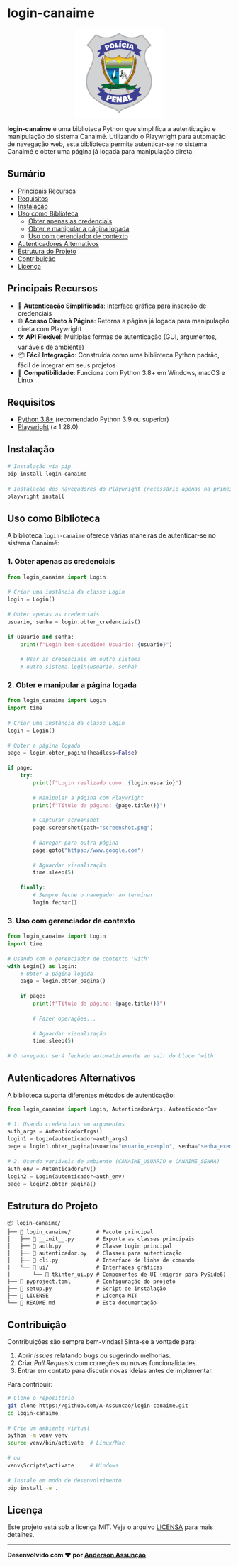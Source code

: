 # login-canaime

<p align="center">
  <img src="https://github.com/A-Assuncao/login-canaime_project/blob/main/login_canaime/images/brasao.png" alt="Login Canaime Logo" width="200"/>
</p>

**login-canaime** é uma biblioteca Python que simplifica a autenticação e manipulação do sistema Canaimé. Utilizando o Playwright para automação de navegação web, esta biblioteca permite autenticar-se no sistema Canaimé e obter uma página já logada para manipulação direta.

## Sumário

- [Principais Recursos](#principais-recursos)
- [Requisitos](#requisitos)
- [Instalação](#instalação)
- [Uso como Biblioteca](#uso-como-biblioteca)
  - [Obter apenas as credenciais](#1-obter-apenas-as-credenciais)
  - [Obter e manipular a página logada](#2-obter-e-manipular-a-página-logada)
  - [Uso com gerenciador de contexto](#3-uso-com-gerenciador-de-contexto)
- [Autenticadores Alternativos](#autenticadores-alternativos)
- [Estrutura do Projeto](#estrutura-do-projeto)
- [Contribuição](#contribuição)
- [Licença](#licença)

## Principais Recursos

- 🔑 **Autenticação Simplificada**: Interface gráfica para inserção de credenciais
- 🌐 **Acesso Direto à Página**: Retorna a página já logada para manipulação direta com Playwright
- 🛠️ **API Flexível**: Múltiplas formas de autenticação (GUI, argumentos, variáveis de ambiente)
- 📦 **Fácil Integração**: Construída como uma biblioteca Python padrão, fácil de integrar em seus projetos
- 🔄 **Compatibilidade**: Funciona com Python 3.8+ em Windows, macOS e Linux

## Requisitos

- [Python 3.8+](https://www.python.org/) (recomendado Python 3.9 ou superior)
- [Playwright](https://pypi.org/project/playwright/) (≥ 1.28.0)

## Instalação

```bash
# Instalação via pip
pip install login-canaime

# Instalação dos navegadores do Playwright (necessário apenas na primeira vez)
playwright install
```

## Uso como Biblioteca

A biblioteca `login-canaime` oferece várias maneiras de autenticar-se no sistema Canaimé:

### 1. Obter apenas as credenciais

```python
from login_canaime import Login

# Criar uma instância da classe Login
login = Login()

# Obter apenas as credenciais
usuario, senha = login.obter_credenciais()

if usuario and senha:
    print(f"Login bem-sucedido! Usuário: {usuario}")
    
    # Usar as credenciais em outro sistema
    # outro_sistema.login(usuario, senha)
```

### 2. Obter e manipular a página logada

```python
from login_canaime import Login
import time

# Criar uma instância da classe Login
login = Login()

# Obter a página logada
page = login.obter_pagina(headless=False)

if page:
    try:
        print(f"Login realizado como: {login.usuario}")
        
        # Manipular a página com Playwright
        print(f"Título da página: {page.title()}")
        
        # Capturar screenshot
        page.screenshot(path="screenshot.png")
        
        # Navegar para outra página
        page.goto("https://www.google.com")
        
        # Aguardar visualização
        time.sleep(5)
        
    finally:
        # Sempre feche o navegador ao terminar
        login.fechar()
```

### 3. Uso com gerenciador de contexto

```python
from login_canaime import Login
import time

# Usando com o gerenciador de contexto 'with'
with Login() as login:
    # Obter a página logada
    page = login.obter_pagina()
    
    if page:
        print(f"Título da página: {page.title()}")
        
        # Fazer operações...
        
        # Aguardar visualização
        time.sleep(5)
    
# O navegador será fechado automaticamente ao sair do bloco 'with'
```

## Autenticadores Alternativos

A biblioteca suporta diferentes métodos de autenticação:

```python
from login_canaime import Login, AutenticadorArgs, AutenticadorEnv

# 1. Usando credenciais em argumentos
auth_args = AutenticadorArgs()
login1 = Login(autenticador=auth_args)
page = login1.obter_pagina(usuario="usuario_exemplo", senha="senha_exemplo")

# 2. Usando variáveis de ambiente (CANAIME_USUARIO e CANAIME_SENHA)
auth_env = AutenticadorEnv()
login2 = Login(autenticador=auth_env)
page = login2.obter_pagina()
```

## Estrutura do Projeto

```
📦 login-canaime/
├── 📂 login_canaime/        # Pacote principal
│   ├── 📄 __init__.py       # Exporta as classes principais
│   ├── 📄 auth.py           # Classe Login principal 
│   ├── 📄 autenticador.py   # Classes para autenticação
│   ├── 📄 cli.py            # Interface de linha de comando
│   └── 📂 ui/               # Interfaces gráficas
│       └── 📄 tkinter_ui.py # Componentes de UI (migrar para PySide6)
├── 📄 pyproject.toml        # Configuração do projeto
├── 📄 setup.py              # Script de instalação
├── 📄 LICENSE               # Licença MIT
└── 📄 README.md             # Esta documentação
```

## Contribuição

Contribuições são sempre bem-vindas! Sinta-se à vontade para:

1. Abrir _Issues_ relatando bugs ou sugerindo melhorias.
2. Criar _Pull Requests_ com correções ou novas funcionalidades.
3. Entrar em contato para discutir novas ideias antes de implementar.

Para contribuir:

```bash
# Clone o repositório
git clone https://github.com/A-Assuncao/login-canaime.git
cd login-canaime

# Crie um ambiente virtual
python -m venv venv
source venv/bin/activate  # Linux/Mac

# ou
venv\Scripts\activate     # Windows

# Instale em modo de desenvolvimento
pip install -e .
```

## Licença

Este projeto está sob a licença MIT. Veja o arquivo [LICENSA](LICENSE.md) para mais detalhes.

---

**Desenvolvido com ♥ por [Anderson Assunção](https://github.com/A-Assuncao)** 